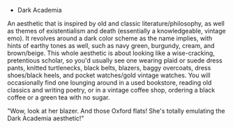 - Dark Academia
   
An aesthetic that is inspired by old and classic literature/philosophy, as well as themes of existentialism and death (essentially a knowledgeable, vintage emo). It revolves around a dark color scheme as the name implies, with hints of earthy tones as well, such as navy green, burgundy, cream, and brown/beige. This whole aesthetic is about looking like a wise-cracking, pretentious scholar, so you'd usually see one wearing plaid or suede dress pants, knitted turtlenecks, black belts, blazers, baggy overcoats, dress shoes/black heels, and pocket watches/gold vintage watches. You will occasionally find one lounging around in a used bookstore, reading old classics and writing poetry, or in a vintage coffee shop, ordering a black coffee or a green tea with no sugar.

"Wow, look at her blazer. And those Oxford flats! She's totally emulating the Dark Academia aesthetic!"